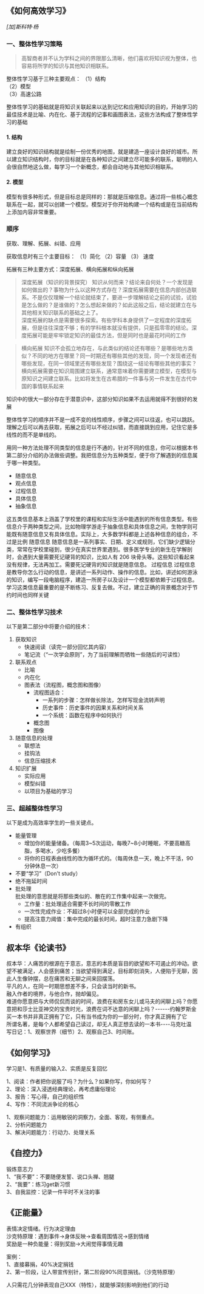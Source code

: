 ## 《如何高效学习》
*[加]斯科特·杨*  
### 一、整体性学习策略
>高智商者并不认为学科之间的界限那么清晰，他们喜欢将知识视为整体，也容易将所学的知识与其他知识相联系。

整体性学习基于三种主要观点：
（1）结构  
（2）模型  
（3）高速公路  


整体性学习的基础就是将知识关联起来以达到记忆和应用知识的目的，开始学习的最佳技术是比喻、内在化、基于流程的记事和画图表法，这些方法构成了整体性学习的基础  
#### 1. 结构
建立良好的知识结构就是绘制一份优秀的地图，就是建造一座设计良好的城市。所以建立知识结构时，你的目标就是在各种知识之间建立尽可能多的联系，聪明的人会很自然地这么做，每学习一个新概念，都会自动地与其他知识相联系。  
#### 2. 模型
模型有很多种形式，但是目标总是同样的：那就是压缩信息。通过将一些核心概念联系在一起，就可以创建一个模型。模型对于你开始构建一个结构或是在当前结构上添加内容非常重要。  

### 顺序
获取、理解、拓展、纠错、应用  

获取信息时有三个主要目标： （1）简化 （2）容量 （3） 速度  


拓展有三种主要方式：深度拓展、横向拓展和纵向拓展  

>深度拓展（知识的背景探究） 知识从何而来？结论来自何处？一个发现是如何做出的？事物为什么以这种方式存在？深度拓展需要在信息内部创造联系。不是仅仅理解一个结论就结束了，要进一步理解结论之前的试验，试验是怎么做的？是谁做的？怎么想起来做的？如此这般之后，结论就建立在与其他相关知识联系的基础之上了。  
深度拓展的缺点是需要很多探索。有些学科本身提供了一定程度的深度拓展，但是往往深度不够；有的学科根本就没有提供，只是孤零零的结论。深度拓展可能是牢牢锁定知识的最佳方法，但是同时也是最花时间的工作  

>横向拓展 知识不会孤立地存在，与此类似的结论还有哪些？是哪些地方类似？不同的地方在哪里？同一时期还有哪些其他的发现，同一个发现者还有哪些发现，在同一领域里还有哪些发现？围绕这一结论有哪些其他的事实？  
横向拓展需要在知识周围建立联系，通常意味着你需要建立模型，在模型与原知识之间建立联系。比如将发生在古希腊的一件事与另一件发生在古代中国的事情联系起来  

知识中的很大一部分存在于潜意识中，这部分知识如果不去运用就得不到很好的发展

整体性学习的顺序并不是一成不变的线性顺序，步骤之间可以往返，也可以跳跃。理解之后可以再去获取，拓展之后可以不经过纠错，而直接跳到应用，记住它是多线性的而不是单线的。  

用同一种方法处理不同类型的信息是行不通的，针对不同的信息，你可以根据本书第二部分介绍的办法做些调整。我把信息分为五种类型，便于你了解遇到的信息属于哪一种类型。
- 随意信息
- 观点信息
- 过程信息
- 具体信息
- 抽象信息

这五类信息基本上涵盖了学校里的课程和实际生活中能遇到的所有信息类型。有些信息介于两种类型之间，比如物理学游走于抽象信息和具体信息之间，生物学则可能既有随意信息又有具体信息。实际上，大多数学科都是上述各种信息的组合，不过是比例
随意信息 随意信息是一系列事实、日期、定义或规则，它们缺少逻辑分类，常常在学校里碰到，很少在真实世界里遇到。很多医学专业的新生在学解剖时，会遇到大量需要死记硬背的知识，比如人有 206 块骨头等。这些知识看起来没有规律，无法再加工。需要死记硬背的知识就是随意信息。
过程信息 过程信息是教导你怎么行动的信息，是讲述一系列动作、操作的信息。比如，讲述如何游泳的知识，编写一段电脑程序，建造一所房子以及设计一个模型都依赖于过程信息。学习这类信息最重要的是不断练习、反复去做。不过，建立正确的背景概念对于节约时间也同样关键  



### 二、整体性学习技术

以下是第二部分中将要介绍的技术：
1. 获取知识
    - 快速阅读（读完一部分回忆其内容）
    - 笔记流（“一次学会原则”，为了当前理解而牺牲一些随后的可读性）
2. 联系观点
    - 比喻
    - 内在化
    - 图表法（流程图，概念图和图像）
        - 流程图适合：
            - 一系列的步骤：怎样做长除法，怎样写现金流转声明
            - 历史事件：历史事件的因果关系和时间关系
            - 一个系统：函数在程序中如何执行
       - 概念图
       - 图像
3. 随意信息的处理
    - 联想法
    - 挂钩法
    - 信息压缩技术
4. 知识扩展
    - 实际应用
    - 模型纠错
    - 以项目为基础的学习


### 三、超越整体性学习
以下是成为高效率学生的一些关键点。 
- 能量管理  
    - 增加你的能量储备。（每周3~5次运动，每晚7~8小时睡眠，不要高糖高脂，多喝水，少吃多餐）
    - 将你的日程表由线性的改为循环式的。（每周休息一天，晚上不干活，90分钟休息一次）
- 不要“学习”（Don't study） 
- 绝不拖延时间 
- 批处理  
批处理的意思就是将那些类似的、散在的工作集中起来一次做完。  
    - 工作量：批处理适合需要不长时间的零散工作
    - 一次性完成作业：不超过8小时便可以全部完成的作业
    - 提高注意力阈值：集中完成的最长时间，超时注意力急剧下降
- 有组织



## 叔本华《论读书》

叔本华：人痛苦的根源在于意志，意志的本质是盲目的欲望和不可遏止的冲动。欲望不被满足，人会感到痛苦；当欲望得到满足，目标即刻消失，人便陷于无聊，因此人生像钟摆，总在痛苦和无聊之间来回摆荡。  
平凡的人，在同一时期思想差不多，只会读当时的新书。  
融入作者的境界，与他合作，抛却偏见。  
难道你愿意把与大师侃侃而谈的时间，浪费在和房东女儿或马夫的闲聊上吗？你愿意把和莎士比亚神交的宝贵时光，浪费在词不达意的闲聊上吗？------约翰罗斯金  
买一本书并非真正拥有了它，只有当书成为你的一部分时，你才真正拥有了它  
所谓名著，是每个人都希望自己读过，却无人真正想去读的一本书----马克吐温  
写日记：1、观察世界（细节）2、观察自己3、时间账。  

## 《如何学习》
学习是1、有质量的输入2、实质是反复回忆  

1、阅读：作者把你说服了吗？为什么？如果你写，你如何写？  
2、理论：深入浸透经典理论，再考虑庸俗理论  
3、报告：写心得，自己的组织性  
4、写作：不同流派争论的核心  

1、观察问题能力：运用敏锐的洞察力，全面、客观，有侧重点。  
2、分析问题能力  
3、解决问题能力：行动力、处理关系  

## 《自控力》
锻炼意志力  
1、“我不要”：不要随便发誓、说口头禅、翘腿  
2、“我要”：练习get新习惯  
3、自我监控：记录一件平时不关注的事  

## 《正能量》
表情决定情绪。行为决定理由  
沙克特原理：遇到事件→身体反映→查看周围情况→感到情绪  
奖励是一种负能量：得到奖励→大闹觉得事情无趣  

案例：  
1、直接募捐，40%决定捐钱  
2、第一阶段，让人带宣传别针，第二阶段90%同意捐钱。（沙克特原理）  

人只需花几分钟表现自己XXX（特性），就能够深刻影响到他们的行动

